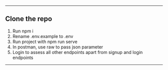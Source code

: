 
---

## Clone the repo
1. Run npm i 
2. Rename .env.example to .env
4. Run project with npm run serve
5. In postman, use raw to pass json parameter
6. Login to assess all other endpoints apart from signup and login endpoints


---
